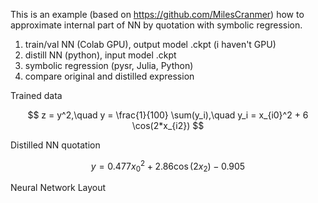 This is an example (based on https://github.com/MilesCranmer) how to approximate internal part of NN by quotation with symbolic regression. 

1. train/val NN (Colab GPU), output model .ckpt (i haven't GPU)
2. distill NN (python), input model .ckpt
3. symbolic regression (pysr, Julia, Python)
4. compare original and distilled expression


Trained data 

$$ z = y^2,\quad y = \frac{1}{100} \sum(y_i),\quad y_i = x_{i0}^2 + 6 \cos(2*x_{i2}) $$

Distilled NN quotation

$$ y = 0.477 x_{0}^{2} + 2.86 \cos{\left(2 x_{2} \right)} - 0.905 $$


Neural Network Layout








  



